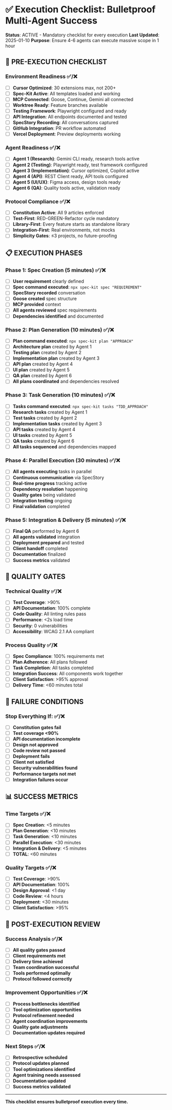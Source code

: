 # ✅ Execution Checklist: Bulletproof Multi-Agent Success

**Status**: ACTIVE - Mandatory checklist for every execution
**Last Updated**: 2025-01-10
**Purpose**: Ensure 4-6 agents can execute massive scope in 1 hour

## 🚀 **PRE-EXECUTION CHECKLIST**

### **Environment Readiness** ✅/❌
- [ ] **Cursor Optimized**: 30 extensions max, not 200+
- [ ] **Spec-Kit Active**: All templates loaded and working
- [ ] **MCP Connected**: Goose, Continue, Gemini all connected
- [ ] **Worktree Ready**: Feature branches available
- [ ] **Testing Framework**: Playwright configured and ready
- [ ] **API Integration**: All endpoints documented and tested
- [ ] **SpecStory Recording**: All conversations captured
- [ ] **GitHub Integration**: PR workflow automated
- [ ] **Vercel Deployment**: Preview deployments working

### **Agent Readiness** ✅/❌
- [ ] **Agent 1 (Research)**: Gemini CLI ready, research tools active
- [ ] **Agent 2 (Testing)**: Playwright ready, test framework configured
- [ ] **Agent 3 (Implementation)**: Cursor optimized, Copilot active
- [ ] **Agent 4 (API)**: REST Client ready, API tools configured
- [ ] **Agent 5 (UI/UX)**: Figma access, design tools ready
- [ ] **Agent 6 (QA)**: Quality tools active, validation ready

### **Protocol Compliance** ✅/❌
- [ ] **Constitution Active**: All 9 articles enforced
- [ ] **Test-First**: RED-GREEN-Refactor cycle mandatory
- [ ] **Library-First**: Every feature starts as standalone library
- [ ] **Integration-First**: Real environments, not mocks
- [ ] **Simplicity Gates**: ≤3 projects, no future-proofing

## 📋 **EXECUTION PHASES**

### **Phase 1: Spec Creation (5 minutes)** ✅/❌
- [ ] **User requirement** clearly defined
- [ ] **Spec command executed**: `npx spec-kit spec "REQUIREMENT"`
- [ ] **SpecStory recorded** conversation
- [ ] **Goose created** spec structure
- [ ] **MCP provided** context
- [ ] **All agents reviewed** spec requirements
- [ ] **Dependencies identified** and documented

### **Phase 2: Plan Generation (10 minutes)** ✅/❌
- [ ] **Plan command executed**: `npx spec-kit plan "APPROACH"`
- [ ] **Architecture plan** created by Agent 1
- [ ] **Testing plan** created by Agent 2
- [ ] **Implementation plan** created by Agent 3
- [ ] **API plan** created by Agent 4
- [ ] **UI plan** created by Agent 5
- [ ] **QA plan** created by Agent 6
- [ ] **All plans coordinated** and dependencies resolved

### **Phase 3: Task Generation (10 minutes)** ✅/❌
- [ ] **Tasks command executed**: `npx spec-kit tasks "TDD_APPROACH"`
- [ ] **Research tasks** created by Agent 1
- [ ] **Test tasks** created by Agent 2
- [ ] **Implementation tasks** created by Agent 3
- [ ] **API tasks** created by Agent 4
- [ ] **UI tasks** created by Agent 5
- [ ] **QA tasks** created by Agent 6
- [ ] **All tasks sequenced** and dependencies mapped

### **Phase 4: Parallel Execution (30 minutes)** ✅/❌
- [ ] **All agents executing** tasks in parallel
- [ ] **Continuous communication** via SpecStory
- [ ] **Real-time progress** tracking active
- [ ] **Dependency resolution** happening
- [ ] **Quality gates** being validated
- [ ] **Integration testing** ongoing
- [ ] **Final validation** completed

### **Phase 5: Integration & Delivery (5 minutes)** ✅/❌
- [ ] **Final QA** performed by Agent 6
- [ ] **All agents validated** integration
- [ ] **Deployment prepared** and tested
- [ ] **Client handoff** completed
- [ ] **Documentation** finalized
- [ ] **Success metrics** validated

## 🎯 **QUALITY GATES**

### **Technical Quality** ✅/❌
- [ ] **Test Coverage**: >90%
- [ ] **API Documentation**: 100% complete
- [ ] **Code Quality**: All linting rules pass
- [ ] **Performance**: <2s load time
- [ ] **Security**: 0 vulnerabilities
- [ ] **Accessibility**: WCAG 2.1 AA compliant

### **Process Quality** ✅/❌
- [ ] **Spec Compliance**: 100% requirements met
- [ ] **Plan Adherence**: All plans followed
- [ ] **Task Completion**: All tasks completed
- [ ] **Integration Success**: All components work together
- [ ] **Client Satisfaction**: >95% approval
- [ ] **Delivery Time**: <60 minutes total

## 🚫 **FAILURE CONDITIONS**

### **Stop Everything If:** ✅/❌
- [ ] **Constitution gates fail**
- [ ] **Test coverage <90%**
- [ ] **API documentation incomplete**
- [ ] **Design not approved**
- [ ] **Code review not passed**
- [ ] **Deployment fails**
- [ ] **Client not satisfied**
- [ ] **Security vulnerabilities found**
- [ ] **Performance targets not met**
- [ ] **Integration failures occur**

## 📊 **SUCCESS METRICS**

### **Time Targets** ✅/❌
- [ ] **Spec Creation**: <5 minutes
- [ ] **Plan Generation**: <10 minutes
- [ ] **Task Generation**: <10 minutes
- [ ] **Parallel Execution**: <30 minutes
- [ ] **Integration & Delivery**: <5 minutes
- [ ] **TOTAL**: <60 minutes

### **Quality Targets** ✅/❌
- [ ] **Test Coverage**: >90%
- [ ] **API Documentation**: 100%
- [ ] **Design Approval**: <1 day
- [ ] **Code Review**: <4 hours
- [ ] **Deployment**: <30 minutes
- [ ] **Client Satisfaction**: >95%

## 🔄 **POST-EXECUTION REVIEW**

### **Success Analysis** ✅/❌
- [ ] **All quality gates passed**
- [ ] **Client requirements met**
- [ ] **Delivery time achieved**
- [ ] **Team coordination successful**
- [ ] **Tools performed optimally**
- [ ] **Protocol followed correctly**

### **Improvement Opportunities** ✅/❌
- [ ] **Process bottlenecks identified**
- [ ] **Tool optimization opportunities**
- [ ] **Protocol refinement needed**
- [ ] **Agent coordination improvements**
- [ ] **Quality gate adjustments**
- [ ] **Documentation updates required**

### **Next Steps** ✅/❌
- [ ] **Retrospective scheduled**
- [ ] **Protocol updates planned**
- [ ] **Tool optimizations identified**
- [ ] **Agent training needs assessed**
- [ ] **Documentation updated**
- [ ] **Success metrics validated**

---

**This checklist ensures bulletproof execution every time.**
